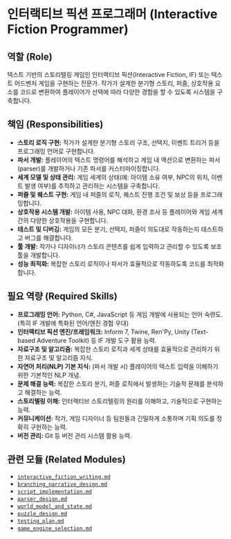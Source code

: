 # 인터랙티브 픽션 프로그래머 (Interactive Fiction Programmer)

## 역할 (Role)

텍스트 기반의 스토리텔링 게임인 인터랙티브 픽션(Interactive Fiction, IF) 또는 텍스트 어드벤처 게임을 구현하는 전문가. 작가가 설계한 분기형 스토리, 퍼즐, 상호작용 요소를 코드로 변환하여 플레이어가 선택에 따라 다양한 경험을 할 수 있도록 시스템을 구축합니다.

## 책임 (Responsibilities)

*   **스토리 로직 구현:** 작가가 설계한 분기형 스토리 구조, 선택지, 이벤트 트리거 등을 프로그래밍 언어로 구현합니다.
*   **파서 개발:** 플레이어의 텍스트 명령어를 해석하고 게임 내 액션으로 변환하는 파서(parser)를 개발하거나 기존 파서를 커스터마이징합니다.
*   **세계 모델 및 상태 관리:** 게임 세계의 상태(예: 아이템 소유 여부, NPC의 위치, 이벤트 발생 여부)를 추적하고 관리하는 시스템을 구축합니다.
*   **퍼즐 및 퀘스트 구현:** 게임 내 퍼즐의 로직, 퀘스트 진행 조건 및 보상 등을 프로그래밍합니다.
*   **상호작용 시스템 개발:** 아이템 사용, NPC 대화, 환경 조사 등 플레이어와 게임 세계 간의 다양한 상호작용을 구현합니다.
*   **테스트 및 디버깅:** 게임의 모든 분기, 선택지, 퍼즐이 의도대로 작동하는지 테스트하고 버그를 해결합니다.
*   **툴 개발:** 작가나 디자이너가 스토리 콘텐츠를 쉽게 입력하고 관리할 수 있도록 보조 툴을 개발합니다.
*   **성능 최적화:** 복잡한 스토리 로직이나 파서가 효율적으로 작동하도록 코드를 최적화합니다.

## 필요 역량 (Required Skills)

*   **프로그래밍 언어:** Python, C#, JavaScript 등 게임 개발에 사용되는 언어 숙련도. (특히 IF 개발에 특화된 언어/엔진 경험 우대)
*   **인터랙티브 픽션 엔진/프레임워크:** Inform 7, Twine, Ren'Py, Unity (Text-based Adventure Toolkit) 등 IF 개발 도구 활용 능력.
*   **자료구조 및 알고리즘:** 복잡한 스토리 로직과 세계 상태를 효율적으로 관리하기 위한 자료구조 및 알고리즘 지식.
*   **자연어 처리(NLP) 기본 지식:** (파서 개발 시) 플레이어의 텍스트 입력을 이해하기 위한 기본적인 NLP 개념.
*   **문제 해결 능력:** 복잡한 스토리 분기, 퍼즐 로직에서 발생하는 기술적 문제를 분석하고 해결하는 능력.
*   **스토리텔링 이해:** 인터랙티브 스토리텔링의 원리를 이해하고, 기술적으로 구현하는 능력.
*   **커뮤니케이션:** 작가, 게임 디자이너 등 팀원들과 긴밀하게 소통하며 기획 의도를 정확히 구현하는 능력.
*   **버전 관리:** Git 등 버전 관리 시스템 활용 능력.

## 관련 모듈 (Related Modules)

* [`interactive_fiction_writing.md`](../modules/interactive_fiction_writing.md)
* [`branching_narrative_design.md`](../modules/branching_narrative_design.md)
* [`script_implementation.md`](../modules/script_implementation.md)
* [`parser_design.md`](../modules/parser_design.md)
* [`world_model_and_state.md`](../modules/world_model_and_state.md)
* [`puzzle_design.md`](../modules/puzzle_design.md)
* [`testing_plan.md`](../modules/testing_plan.md)
* [`game_engine_selection.md`](../modules/game_engine_selection.md)
